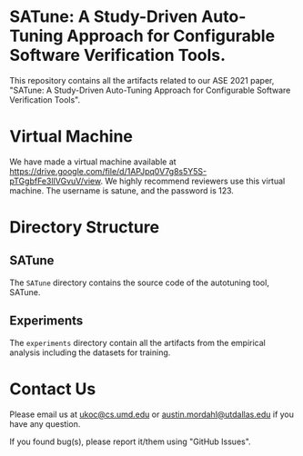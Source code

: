 # SATune: A Study-Driven Auto-Tuning Approach for Configurable Software Verification Tools.

This repository contains all the artifacts related to our ASE 2021 paper, "SATune: A Study-Driven Auto-Tuning Approach for Configurable Software Verification Tools".

# Virtual Machine

We have made a virtual machine available at https://drive.google.com/file/d/1APJpq0V7g8s5Y5S-pTGgbfFe3lIVGvuV/view. We highly recommend reviewers use this virtual machine. The username is satune, and the password is 123.

# Directory Structure

## SATune

The `SATune` directory contains the source code of the autotuning tool, SATune.

## Experiments

The `experiments` directory contain all the artifacts from the empirical analysis including the datasets for training.

# Contact Us

Please email us at ukoc@cs.umd.edu or austin.mordahl@utdallas.edu if you have any question.

If you found bug(s), please report it/them using "GitHub Issues".
